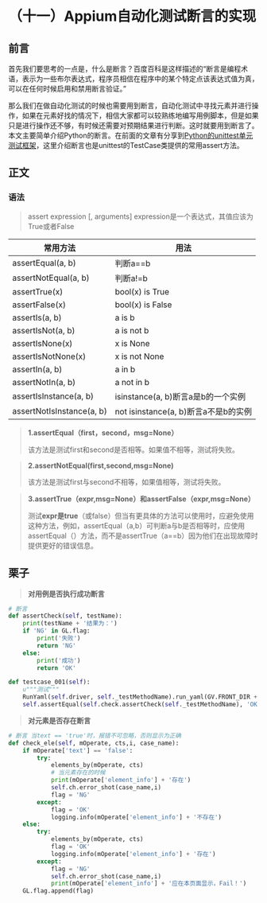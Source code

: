 # （十一）Appium自动化测试断言的实现

## 前言

首先我们要思考的一点是，什么是断言？百度百科是这样描述的“断言是编程术语，表示为一些布尔表达式，程序员相信在程序中的某个特定点该表达式值为真，可以在任何时候启用和禁用断言验证。”

那么我们在做自动化测试的时候也需要用到断言，自动化测试中寻找元素并进行操作，如果在元素好找的情况下，相信大家都可以较熟练地编写用例脚本，但是如果只是进行操作还不够，有时候还需要对预期结果进行判断。这时就要用到断言了。本文主要简单介绍Python的断言。在前面的文章有分享到[Python的unittest单元测试框架](https://blog.csdn.net/cx243698/article/details/93487217)，这里介绍断言也是unittest的TestCase类提供的常用assert方法。

## 正文

### 语法

> assert expression [, arguments]
> expression是一个表达式，其值应该为True或者False

| 常用方法                  | 用法                                 |
| ------------------------- | ------------------------------------ |
| assertEqual(a, b)         | 判断a==b                             |
| assertNotEqual(a, b)      | 判断a!=b                             |
| assertTrue(x)             | bool(x) is True                      |
| assertFalse(x)            | bool(x) is False                     |
| assertIs(a, b)            | a is b                               |
| assertIsNot(a, b)         | a is not b                           |
| assertIsNone(x)           | x is None                            |
| assertIsNotNone(x)        | x is not None                        |
| assertIn(a, b)            | a in b                               |
| assertNotIn(a, b)         | a not in b                           |
| assertIsInstance(a, b)    | isinstance(a, b)断言a是b的一个实例   |
| assertNotIsInstance(a, b) | not isinstance(a, b)断言a不是b的实例 |

> **1.assertEqual（first，second，msg=None）**
>
> 该方法是测试first和second是否相等。如果值不相等，测试将失败。

> **2.assertNotEqual(first,second,msg=None)**
>
> 该方法是测试first与second不相等，如果值相等，测试将失败。

> **3.assertTrue（expr,msg=None）和assertFalse（expr,msg=None）**
>
> 测试**expr是true**（或false）但当有更具体的方法可以使用时，应避免使用这种方法，例如，assertEqual（a,b）可判断a与b是否相等时，应使用assertEqual（）方法，而不是assertTrue（a==b）因为他们在出现故障时提供更好的错误信息。

## 栗子

> **对用例是否执行成功断言**

```python
# 断言
def assertCheck(self, testName):
    print(testName + '结果为：')
    if 'NG' in GL.flag:
        print('失败')
        return 'NG'
    else:
        print('成功')
        return 'OK'
```

```python
def testcase_001(self):
    u"""测试"""
    RunYaml(self.driver, self._testMethodName).run_yaml(GV.FRONT_DIR + '/testModule/yaml/' + self.ob_name + self._testMethodName + '.yaml')
    self.assertEqual(self.check.assertCheck(self._testMethodName), 'OK')
```

> **对元素是否存在断言**

```python
# 断言 当text == 'true'时，报错不可忽略，否则显示为正确
def check_ele(self, mOperate, cts,i, case_name):
    if mOperate['text'] == 'false':
        try:
            elements_by(mOperate, cts)
            # 当元素存在的时候
            print(mOperate['element_info'] + '存在')
            self.ch.error_shot(case_name,i)
            flag = 'NG'
        except:
            flag = 'OK'
            logging.info(mOperate['element_info'] + '不存在')
    else:
        try:
            elements_by(mOperate, cts)
            flag = 'OK'
            logging.info(mOperate['element_info'] + '存在')
        except:
            flag = 'NG'
            self.ch.error_shot(case_name,i)
            print(mOperate['element_info'] + '应在本页面显示，Fail！')
    GL.flag.append(flag)
```

